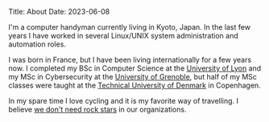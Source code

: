 Title: About
Date: 2023-06-08

I'm a computer handyman currently living in Kyoto, Japan. In the last few years I have worked in several Linux/UNIX system administration and automation roles.

I was born in France, but I have been living internationally for a few years now. I completed my BSc in Computer Science at the [University of Lyon](https://fst-informatique.univ-lyon1.fr/) and my MSc in Cybersecurity at the [University of Grenoble](https://master-informatique.univ-grenoble-alpes.fr/en/), but half of my MSc classes were taught at the [Technical University of Denmark](https://www.compute.dtu.dk/english) in Copenhagen.

In my spare time I love cycling and it is my favorite way of travelling. I believe [we don't need rock stars](https://hypatia.ca/2016/06/21/no-more-rock-stars/) in our organizations.